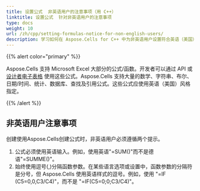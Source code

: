 ```yaml
---
title: 设置公式  非英语用户的注意事项（用 C++）
linktitle: 设置公式  针对非英语用户的注意事项
type: docs
weight: 10
url: /zh/cpp/setting-formulas-notice-for-non-english-users/
description: 学习如何在 Aspose.Cells for C++ 中为非英语用户设置符合英语（美国）风格的公式。
---
```


{{% alert color="primary" %}} 

Aspose.Cells 支持 Microsoft Excel 大部分的公式/函数。开发者可以通过 API 或 [设计者电子表格](/cells/zh/cpp/what-is-a-designer-spreadsheet/) 使用这些公式。Aspose.Cells 支持大量的数学、字符串、布尔、日期/时间、统计、数据库、查找及引用公式。这些公式应使用英语（美国）风格指定。

{{% /alert %}} 

## **非英语用户注意事项**
创建使用Aspose.Cells创建公式时，非英语用户必须遵循两个提示。

1. 公式必须使用英语输入。例如，使用英语"=SUM()"而不是德语"=SUMME()"。
1. 始终使用逗号(,)分隔函数参数。在某些语言选项或设置中，函数参数的分隔符是分号，但 Aspose.Cells 使用英语样式的逗号。例如，使用 "=IF (C5=0,0,C3/C4)"，而不是 "=IF(C5=0;0;C3/C4)"。
